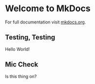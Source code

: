 # Welcome to MkDocs

For full documentation visit [mkdocs.org](https://www.mkdocs.org).

## Testing, Testing

Hello World!

## Mic Check

Is this thing on?